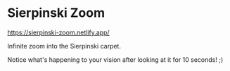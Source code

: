 # Sierpinski Zoom

https://sierpinski-zoom.netlify.app/

Infinite zoom into the Sierpinski carpet.

Notice what's happening to your vision after looking at it for 10 seconds! ;)
